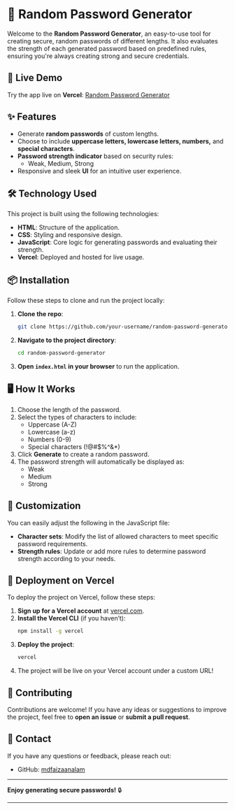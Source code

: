 
# 🔐 Random Password Generator

Welcome to the **Random Password Generator**, an easy-to-use tool for creating secure, random passwords of different lengths. It also evaluates the strength of each generated password based on predefined rules, ensuring you're always creating strong and secure credentials.


## 🚀 Live Demo

Try the app live on **Vercel**: [Random Password Generator](https://random-password-generator.vercel.app/)

## ✨ Features

- Generate **random passwords** of custom lengths.
- Choose to include **uppercase letters, lowercase letters, numbers,** and **special characters**.
- **Password strength indicator** based on security rules:
  - Weak, Medium, Strong
- Responsive and sleek **UI** for an intuitive user experience.
  
## 🛠️ Technology Used

This project is built using the following technologies:

- **HTML**: Structure of the application.
- **CSS**: Styling and responsive design.
- **JavaScript**: Core logic for generating passwords and evaluating their strength.
- **Vercel**: Deployed and hosted for live usage.

## 📦 Installation

Follow these steps to clone and run the project locally:

1. **Clone the repo**:
   ```bash
   git clone https://github.com/your-username/random-password-generator.git
   ```
2. **Navigate to the project directory**:
   ```bash
   cd random-password-generator
   ```
3. **Open `index.html` in your browser** to run the application.

## 🖥️ How It Works

1. Choose the length of the password.
2. Select the types of characters to include: 
   - Uppercase (A-Z)
   - Lowercase (a-z)
   - Numbers (0-9)
   - Special characters (!@#$%^&*)
3. Click **Generate** to create a random password.
4. The password strength will automatically be displayed as:
   - Weak
   - Medium
   - Strong

## 🔧 Customization

You can easily adjust the following in the JavaScript file:

- **Character sets**: Modify the list of allowed characters to meet specific password requirements.
- **Strength rules**: Update or add more rules to determine password strength according to your needs.

## 🚀 Deployment on Vercel

To deploy the project on Vercel, follow these steps:

1. **Sign up for a Vercel account** at [vercel.com](https://vercel.com/).
2. **Install the Vercel CLI** (if you haven’t):
   ```bash
   npm install -g vercel
   ```
3. **Deploy the project**:
   ```bash
   vercel
   ```
4. The project will be live on your Vercel account under a custom URL!

## 🤝 Contributing

Contributions are welcome! If you have any ideas or suggestions to improve the project, feel free to **open an issue** or **submit a pull request**.

## 📧 Contact

If you have any questions or feedback, please reach out:

- GitHub: [mdfaizaanalam](https://github.com/mdfaizaanalam)

---

**Enjoy generating secure passwords!** 🔒

---
